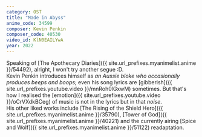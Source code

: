 ```yaml
---
category: OST
title: "Made in Abyss"
anime_code: 34599
composer: Kevin Penkin
composer_code: 40530
video_id: KlN0EAILYwA
year: 2022
---
```

Speaking of [The Apothecary Diaries]({{ site.url_prefixes.myanimelist.anime }}/54492), alright, I won't try another segue :D.\
Kevin Penkin introduces himself as _an Aussie bloke who occasionally produces beeps and boops_; even his song lyrics are [gibberish]({{ site.url_prefixes.youtube.video }}/mnRoh0lGxwM) sometimes. But that's how I realised the [emotion]({{ site.url_prefixes.youtube.video }}/oCrVXdkBCeg) of music is not in the lyrics but in that _noise_.\
His other liked works include [The Rising of the Shield Hero]({{ site.url_prefixes.myanimelist.anime }}/35790), [Tower of God]({{ site.url_prefixes.myanimelist.anime }}/40221) and the currently airing [Spice and Wolf]({{ site.url_prefixes.myanimelist.anime }}/51122) readaptation.